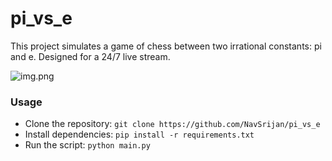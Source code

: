 # pi_vs_e

This project simulates a game of chess between two irrational constants: pi and e. Designed for a 24/7 live stream.

![img.png](https://i.imgur.com/8dVNKgo.png)

### Usage

- Clone the repository: `git clone https://github.com/NavSrijan/pi_vs_e`
- Install dependencies: `pip install -r requirements.txt`
- Run the script:       `python main.py`


